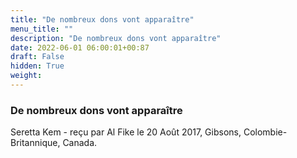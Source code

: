 ```yaml
---
title: "De nombreux dons vont apparaître"
menu_title: ""
description: "De nombreux dons vont apparaître"
date: 2022-06-01 06:00:01+00:87
draft: False
hidden: True
weight:
---
```

### De nombreux dons vont apparaître

Seretta Kem - reçu par Al Fike le 20 Août 2017, Gibsons, Colombie-Britannique, Canada.



